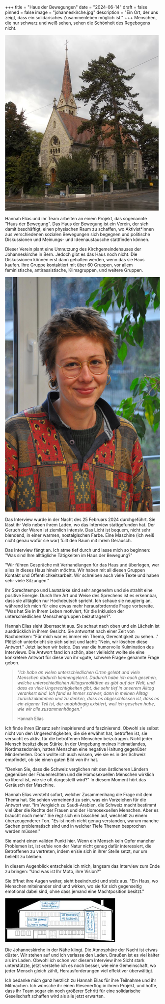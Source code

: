 +++
title = "Haus der Bewegungen"
date = "2024-06-14"
draft = false
pinned = false
image = "johanneskirche.jpg"
description = "Ein Ort, der uns zeigt, dass ein solidarisches Zusammenleben möglich ist."
+++
Menschen, die nur schwarz und weiß sehen, sehen die Schönheit des Regebogens nicht.

![Die Johanneskirche im Berner Breitenquartier.](johanneskirche.jpg)

Hannah Elias und ihr Team arbeiten an einem Projekt, das sogenannte "Haus der Bewegung". Das Haus der Bewegung ist ein Verein, der sich damit beschäftigt, einen physischen Raum zu schaffen, wo Aktivist*innen aus verschiedenen sozialen Bewegungen sich begegnen und politische Diskussionen und Meinungs- und Ideenaustausche stattfinden können.

Dieser Verein plant eine Umnutzung des Kirchgemeindehauses der Johanneskirche in Bern. Jedoch gibt es das Haus noch nicht. Die Diskussionen können erst dann gehalten werden, wenn das sie Haus kaufen. Ihre Gruppe kontaktiert mit über 60 Gruppen, vor allem feministische, antirassistische, Klimagruppen, und weitere Gruppen.

![Hannah Elias, 28, befasst sich bezahlt und unbezahlt vor allem mit der Selbstorganisation von Basisgruppen und dem Konzept einer solidarischen Stadt.](hannah-elias.jpg)

Das Interview wurde in der Nacht des 25 Februars 2024 durchgeführt. Sie lässt ihr Velo neben ihrem Laden, wo das Interview stattgefunden hat. Der Geruch der Waren ist ziemlich intensiv. Das Licht ist bequem, nicht sehr blendend, in einer warmen, nostalgischen Farbe. Eine Maschine (ich weiß nicht genau wofür sie war) füllt den Raum mit ihrem Geräusch.

Das Interview fängt an. Ich atme tief durch und lasse mich so beginnen: "Was sind Ihre alltägliche Tätigkeiten im Haus der Bewegung?"

"Wir führen Gespräche mit Verhandlungen für das Haus und überlegen, wer alles in dieses Haus hinein möchte. Wir haben mit all diesen Gruppen Kontakt und Öffentlichkeitsarbeit. Wir schreiben auch viele Texte und haben sehr viele Sitzungen."

Ihr Sprechtempo und Lautstärke sind sehr angenehm und sie strahlt eine positive Energie. Durch Ihre Art und Weise des Sprechens ist es erkennbar, dass sie alltäglich nur Hochdeutsch spricht. Ich schaue sie neugierig an, während ich mich für eine etwas mehr herausfordernde Frage vorbereite. "Was hat Sie in Ihrem Leben motiviert, für die Inklusion der unterschiedlichen Menschengruppen beizutragen?".

Hannah Elias sieht überrascht aus. Sie schaut nach oben und ein Lächeln ist ausdrücklich in ihrem Gesicht. Sie antwortet nach einer Zeit von Nachdenken: "Für mich war es immer ein Thema, Gerechtigkeit zu sehen..." Plötzlich unterbricht sie sich selbst und lacht: "Nein, wir löschen diese Antwort." Jetzt lachen wir beide. Das war die humorvolle Kulmination des Interviews. Die Antwort fand ich schön, aber vielleicht wollte sie eine konkretere Antwort für diese von ihr «gute, schwere Frage» genannte Frage geben.

> *"Ich habe an vielen unterschiedlichen Orten gelebt und viele Menschen dadurch kennengelernt. Dadurch habe ich auch gesehen, welche unterschiedlichen Alltagsrealitäten es gibt auf der Welt, und dass es viele Ungerechtigkeiten gibt, die sehr tief in unserem Alltag verankert sind. Ich fand es immer schwer, dann in meinen Alltag zurückzukommen und zu denken, dass es abgeschlossen ist, dass es ein eigener Teil ist, der unabhängig existiert, weil ich gesehen habe, wie wir alle zusammenhängen."*
>
> Hannah Elias

Ich finde ihren Einsatz sehr inspirierend und faszinierend. Obwohl sie selbst nicht von den Ungerechtigkeiten, die sie erwähnt hat, betroffen ist, sie versucht es aktiv, für die betroffenen Menschen beizutragen. Nicht jeder Mensch besitzt diese Stärke. In der Umgebung meines Heimatlandes, Nordmazedonien, hatten Menschen eine negative Haltung gegenüber Minderheiten. Doch wollte ich auch wissen, wie sie es in der Schweiz empfindet, ob sie einen guten Bild von ihr hat.

"Denken Sie, dass die Schweiz verglichen mit den östlicheren Ländern gegenüber der Frauenrechten und die Homosexuellen Menschen wirklich so liberal ist, wie sie oft dargestellt wird?" In diesem Moment hört das Geräusch der Maschine.

Hannah Elias versteht sofort, welcher Zusammenhang die Frage mit dem Thema hat. Sie schien verneinend zu sein, was ein Vorzeichen für die Antwort war. "Im Vergleich zu Saudi-Arabien, die Schweiz macht bestimmt viel über die Rechte der Frauen und der Homosexuellen Menschen. Aber es braucht noch mehr." Sie regt sich ein bisschen auf, wechselt zu einem überzeugenderer Ton. "Es ist noch nicht genug verstanden, warum manche Sachen problematisch sind und in welcher Tiefe Themen besprochen werden müssen."

Sie macht einen validen Punkt hier. Wenn ein Mensch kein Opfer mancher Problemen ist, ist er/sie von der Natur nicht genug dafür interessiert, die Betroffenen zu vertreten, indem er/sie sich in ihrer Stelle setzt, nur um beliebt zu bleiben.

In diesem Augenblick entscheide ich mich, langsam das Interview zum Ende zu bringen: "Und was ist Ihr Moto, ihre Vision?"

Sie öffnet ihre Augen weiter, sieht beeindruckt und stolz aus. "Ein Haus, wo Menschen miteinander sind und wirken, wo sie für sich gegenseitig emotional dabei sind, ohne dass jemand eine Machtposition besitzt."

![Ein Übersicht der Initiativen des Hauses der Bewegung.](haus-der-bewegungen.jpg)

Die Johanneskirche in der Nähe klingt. Die Atmosphäre der Nacht ist etwas düster. Wir stehen auf und ich verlasse den Laden. Draußen ist es viel kälter als im Laden. Obwohl ich schon vor diesem Interview ihre Sicht stark unterstützte, jetzt verstehe ich es noch besser, wie eine Gemeinschaft, wo jeder Mensch gleich zählt, Herausforderungen viel effektiver überwältigt.

Ich bedanke mich ganz herzlich zu Hannah Elias für ihre Teilnahme und ihr Mitmachen. Ich wünsche ihr einen Riesenerflog in ihrem Projekt, und hoffe, dass ihr Team sogar ein noch größerer Schritt für eine solidarische Gesellschaft schaffen wird als alle jetzt erwarten.
